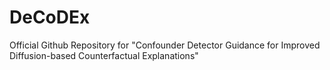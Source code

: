 # DeCoDEx
Official Github Repository for "Confounder Detector Guidance for Improved Diffusion-based Counterfactual Explanations"
